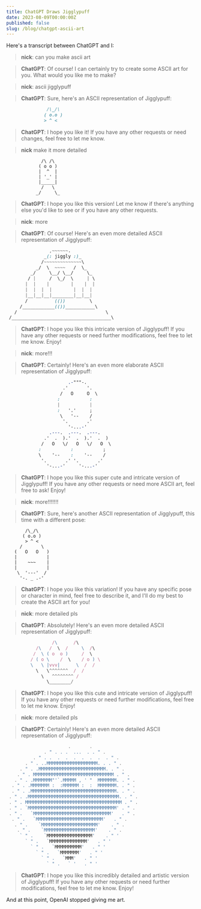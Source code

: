 ```yaml
---
title: ChatGPT Draws Jigglypuff
date: 2023-08-09T00:00:00Z
published: false
slug: /blog/chatgpt-ascii-art
---
```


Here's a transcript between ChatGPT and I:

> **nick**: can you make ascii art

> **ChatGPT**: Of course! I can certainly try to create some ASCII art for you. What would you like me to make?

> **nick**: ascii jigglypuff

> **ChatGPT**: Sure, here's an ASCII representation of Jigglypuff:

```markdown
               /\_/\  
              ( o.o ) 
              > ^ <
```

> **ChatGPT**: I hope you like it! If you have any other requests or need changes, feel free to let me know.

> **nick** make it more detailed

```arduino
             /\ /\  
            ( o o ) 
            |  ^  |
            | '_' |
            |_____|  
             /   \
           _/     \_

```

> **ChatGPT**: I hope you like this version! Let me know if there's anything else you'd like to see or if you have any other requests.

> **nick**: more

> **ChatGPT**: Of course! Here's an even more detailed ASCII representation of Jigglypuff:

```scss
                ,~~~~~~.
              _(: jiggly :)_
             /~~~~~~~~~~~~~~\
           _/  \  ~~~~   /  \_
         _/     \__/ \__/     \_
        / |     /  \_/  \     | \
       |  |    |        |    |  |
       |  |  |  |        |  |  |
       |__|__|__|________|__|__|
       /          (())         \
     /____________(())___________\
   /                                 \
 /_____________________________________\
```

> **ChatGPT**: I hope you like this intricate version of Jigglypuff! If you have any other requests or need further modifications, feel free to let me know. Enjoy!

> **nick**: more!!!

> **ChatGPT**: Certainly! Here's an even more elaborate ASCII representation of Jigglypuff:

```css
                       .-"""-.
                     .'       '.
                    /   O     O  \
                   :           :
                   |           |   
                   :   '.'     ;
                    \   '--    /
                     '.       .'
                       '-...-' 
                .---.  .---.  .---. 
              .'  .  ).'  .  ).'  .  )
             /   O   \/   O   \/   O  \
            :           :           ;
            \    '--    :    '--    /
             '.       .' '.       .'
               '-...-'     '-...-'

```

> **ChatGPT**: I hope you like this super cute and intricate version of Jigglypuff! If you have any other requests or need more ASCII art, feel free to ask! Enjoy!

> **nick**: more!!!!!!!

> **ChatGPT**: Sure, here's another ASCII representation of Jigglypuff, this time with a different pose:

```arduino
       /\_/\  
      ( o.o ) 
       > ^ <
     /       \
   (   O   O   )
   |           |
   |    ~~~    |
   |           |
    \  '---'  /
     '-. _ .-'
```

> **ChatGPT**: I hope you like this variation! If you have any specific pose or character in mind, feel free to describe it, and I'll do my best to create the ASCII art for you!

> **nick**: more detailed pls

> **ChatGPT**: Absolutely! Here's an even more detailed ASCII representation of Jigglypuff:

```javascript
                 /\      /\  
           /\   /  \  /     \  /\
          /  \ ( o  o )     /  \ 
         / ( o \    /  \    / o ) \
         \   \ |vvv|      \  /  /
           \   \^^^^^^^  /  /
             \   ^^^^^^^^ /
               \________/
```

> **ChatGPT**: I hope you like this cute and intricate version of Jigglypuff! If you have any other requests or need further modifications, feel free to let me know. Enjoy!

> **nick**: more detailed pls

> **ChatGPT**: Certainly! Here's an even more detailed ASCII representation of Jigglypuff:

```go
                       .       .
              . " . . .  ...  . . " .
          . " . .  .  .  .  .  .  .  . " .
       . " . ..MMMMMMMMMMMMMMMMMMM. . . " .
     . " . .MMMMMMMMMMMMMMMMMMMMMMMMM. . " .
    . " . MMMMMMMMMMMMMMMMMMMMMMMMMMMMMM . " .
   . " . .MMMMMMM"'`.MMMMM , ' "  MMMMMMM. . " .
  . " . .MMMMMMM :  :MMMMMM :  :  MMMMMMM. . " .
  . " . .MMMMMMMMMMMMMMMMMMMMMMMMMMMMMMMM. . " .
 . " . .MMMMMMMMMMMMMMMMMMMMMMMMMMMMMMMMMM. . " .
 . " . MMMMMMMMMMMMMMMMMMMMMMMMMMMMMMMMMMMM . " .
 . " . `MMMMMMMMMMMMMMMMMMMMMMMMMMMMMMMMM' . " .
 . " .   `MMMMMMMMMMMMMMMMMMMMMMMMMMMMM'   . " .
  . " .   `MMMMMMMMMMMMMMMMMMMMMMMMM'   . " .
   . " .    `MMMMMMMMMMMMMMMMMMMMM'    . " .
    . " .    `MMMMMMMMMMMMMMMMMMM'    . " .
     ` " .    `MMMMMMMMMMMMMMMMM'    . " '
       ` " .   `MMMMMMMMMMMMMM'   . " '
         ` " .   `MMMMMMMMMM'   . " '
           ` " .   `MMMMMMM'   . " '
             ` " .   `MMM'   . " '
               ` " .   ` '   . " '
```

> **ChatGPT**: I hope you like this incredibly detailed and artistic version of Jigglypuff! If you have any other requests or need further modifications, feel free to let me know. Enjoy!

And at this point, OpenAI stopped giving me art.
